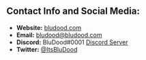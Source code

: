 ## **Contact Info and Social Media:**
* **Website:** [bludood.com](https://bludood.com)
* **Email:** [bludood@bludood.com](mailto:bludood@bludood.com)
* **Discord:** BluDood#0001 [Discord Server](https://blnk.ga/dc)
* **Twitter:** [@ItsBluDood](https://twitter.com/ItsBluDood)
